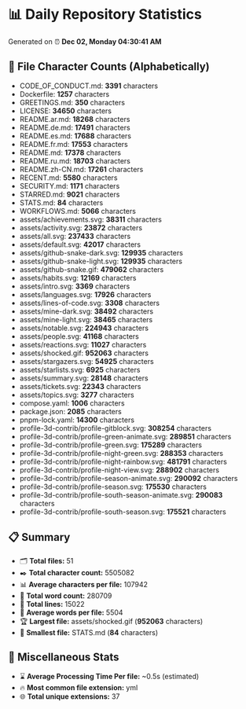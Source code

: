 # 📊 Daily Repository Statistics
Generated on ⏰ **Dec 02, Monday 04:30:41 AM**

## 📂 File Character Counts (Alphabetically)
- CODE_OF_CONDUCT.md: **3391** characters
- Dockerfile: **1257** characters
- GREETINGS.md: **350** characters
- LICENSE: **34650** characters
- README.ar.md: **18268** characters
- README.de.md: **17491** characters
- README.es.md: **17688** characters
- README.fr.md: **17553** characters
- README.md: **17378** characters
- README.ru.md: **18703** characters
- README.zh-CN.md: **17261** characters
- RECENT.md: **5580** characters
- SECURITY.md: **1171** characters
- STARRED.md: **9021** characters
- STATS.md: **84** characters
- WORKFLOWS.md: **5066** characters
- assets/achievements.svg: **38311** characters
- assets/activity.svg: **23872** characters
- assets/all.svg: **237433** characters
- assets/default.svg: **42017** characters
- assets/github-snake-dark.svg: **129935** characters
- assets/github-snake-light.svg: **129935** characters
- assets/github-snake.gif: **479062** characters
- assets/habits.svg: **12169** characters
- assets/intro.svg: **3369** characters
- assets/languages.svg: **17926** characters
- assets/lines-of-code.svg: **3308** characters
- assets/mine-dark.svg: **38492** characters
- assets/mine-light.svg: **38465** characters
- assets/notable.svg: **224943** characters
- assets/people.svg: **41168** characters
- assets/reactions.svg: **11027** characters
- assets/shocked.gif: **952063** characters
- assets/stargazers.svg: **54925** characters
- assets/starlists.svg: **6925** characters
- assets/summary.svg: **28148** characters
- assets/tickets.svg: **22343** characters
- assets/topics.svg: **3277** characters
- compose.yaml: **1006** characters
- package.json: **2085** characters
- pnpm-lock.yaml: **14300** characters
- profile-3d-contrib/profile-gitblock.svg: **308254** characters
- profile-3d-contrib/profile-green-animate.svg: **289851** characters
- profile-3d-contrib/profile-green.svg: **175289** characters
- profile-3d-contrib/profile-night-green.svg: **288353** characters
- profile-3d-contrib/profile-night-rainbow.svg: **481791** characters
- profile-3d-contrib/profile-night-view.svg: **288902** characters
- profile-3d-contrib/profile-season-animate.svg: **290092** characters
- profile-3d-contrib/profile-season.svg: **175530** characters
- profile-3d-contrib/profile-south-season-animate.svg: **290083** characters
- profile-3d-contrib/profile-south-season.svg: **175521** characters

## 📋 Summary
- 🗂️ **Total files:** 51
- ✒️ **Total character count:** 5505082
- 📊 **Average characters per file:** 107942
- 📝 **Total word count:** 280709
- 🧾 **Total lines:** 15022
- 📐 **Average words per file:** 5504
- 🏆 **Largest file:** assets/shocked.gif (**952063** characters)
- 🥉 **Smallest file:** STATS.md (**84** characters)

## 🌟 Miscellaneous Stats
- ⌛ **Average Processing Time Per file:** ~0.5s (estimated)
- 🔥 **Most common file extension:** yml
- 🌐 **Total unique extensions:** 37
